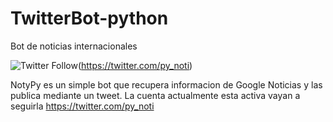# TwitterBot-python
Bot de noticias internacionales

![Twitter Follow](https://img.shields.io/twitter/follow/py_noti?label=Seguir%20%40NotyPy&style=social)(https://twitter.com/py_noti)

NotyPy es un simple bot que recupera informacion de Google Noticias y las publica mediante un tweet.
La cuenta actualmente esta activa vayan a seguirla https://twitter.com/py_noti
